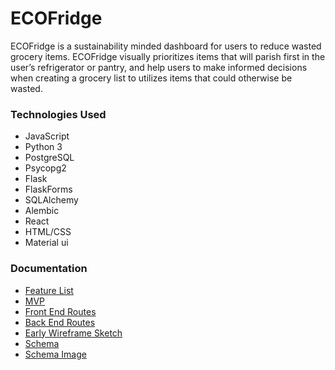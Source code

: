 # ECOFridge

ECOFridge is a sustainability minded dashboard for users to reduce wasted grocery items. ECOFridge visually prioritizes items that will parish first in the user’s refrigerator or pantry, and help users to make informed decisions when creating a grocery list to utilizes items that could otherwise be wasted. 

### Technologies Used

 * JavaScript
 * Python 3
 * PostgreSQL
 * Psycopg2
 * Flask
 * FlaskForms
 * SQLAlchemy
 * Alembic
 * React
 * HTML/CSS
 * Material ui

### Documentation

* [Feature List](/documentation/featureList.md)
* [MVP](/documentation/MVP.md)
* [Front End Routes](/documentation/frontEndRoutes.md)
* [Back End Routes](/documentation/backEndRoutes.md)
* [Early Wireframe Sketch](/documentation/wireframe.pdf)
* [Schema](/documentation/schema.md)
* [Schema Image](/documentation/schema-diagram.png)